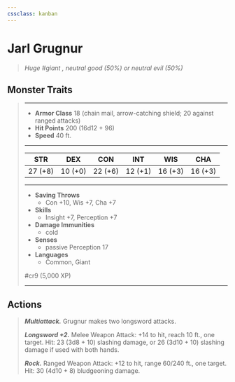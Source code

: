 ```yaml
---
cssclass: kanban
---
```


# Jarl Grugnur
>*Huge #giant , neutral good (50%) or neutral evil (50%)*
## Monster Traits
>___
>- **Armor Class** 18 (chain mail, arrow-catching shield; 20 against ranged attacks)
>- **Hit Points** 200 (16d12 + 96)
>- **Speed** 40 ft.
>___
>|STR|DEX|CON|INT|WIS|CHA|
>|:---:|:---:|:---:|:---:|:---:|:---:|
>|27 (+8)|10 (+0)|22 (+6)|12 (+1)|16 (+3)|16 (+3)|
>___
>- **Saving Throws**
>	 - Con +10, Wis +7, Cha +7
>- **Skills**
>	 - Insight +7, Perception +7
>- **Damage Immunities**
>	 - cold
>- **Senses**
>	 - passive Perception 17
>- **Languages**
>	 - Common, Giant
>
> #cr9 (5,000 XP)
>___
## Actions
>***Multiattack.*** Grugnur makes two longsword attacks.  
>
>***Longsword +2.*** Melee Weapon Attack: +14 to hit, reach 10 ft., one target. Hit: 23 (3d8 + 10) slashing damage, or 26 (3d10 + 10) slashing damage if used with both hands.  
>
>***Rock.*** Ranged Weapon Attack: +12 to hit, range 60/240 ft., one target. Hit: 30 (4d10 + 8) bludgeoning damage.
